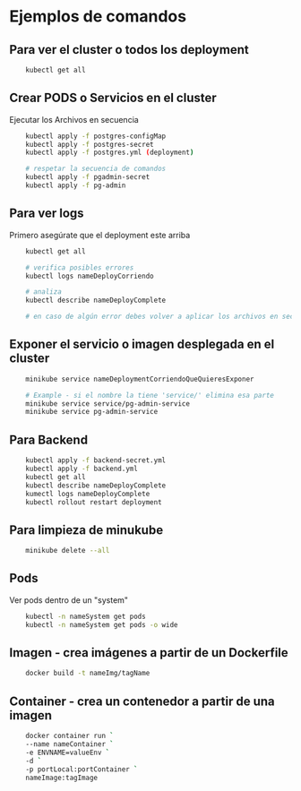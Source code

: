 # Ejemplos de comandos

## Para ver el cluster o todos los deployment

```bash
    kubectl get all
```

## Crear PODS o Servicios en el cluster

 Ejecutar los Archivos en secuencia

```bash
    kubectl apply -f postgres-configMap
    kubectl apply -f postgres-secret
    kubectl apply -f postgres.yml (deployment)

    # respetar la secuencia de comandos
    kubectl apply -f pgadmin-secret
    kubectl apply -f pg-admin
```

## Para ver logs

Primero asegúrate que el deployment este arriba

```bash
    kubectl get all

    # verifica posibles errores
    kubectl logs nameDeployCorriendo

    # analiza
    kubectl describe nameDeployComplete

    # en caso de algún error debes volver a aplicar los archivos en secuencia ln/8
```

## Exponer el servicio o imagen desplegada en el cluster

```bash
    minikube service nameDeploymentCorriendoQueQuieresExponer

    # Example - si el nombre la tiene 'service/' elimina esa parte
    minikube service service/pg-admin-service
    minikube service pg-admin-service
```

## Para Backend

```bash
    kubectl apply -f backend-secret.yml
    kubectl apply -f backend.yml
    kubectl get all
    kubectl describe nameDeployComplete
    kumectl logs nameDeployComplete
    kubectl rollout restart deployment
```

## Para limpieza de minukube

```bash
    minikube delete --all
```

## Pods

Ver pods dentro de un "system"

```bash
    kubectl -n nameSystem get pods
    kubectl -n nameSystem get pods -o wide
```

## Imagen - crea imágenes a partir de un Dockerfile

```bash
    docker build -t nameImg/tagName
```

## Container - crea un contenedor a partir de una imagen

```bash
    docker container run `
    --name nameContainer `
    -e ENVNAME=valueEnv `
    -d `
    -p portLocal:portContainer `
    nameImage:tagImage
```
